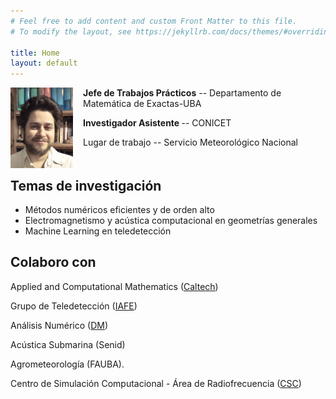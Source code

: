 ```yaml
---
# Feel free to add content and custom Front Matter to this file.
# To modify the layout, see https://jekyllrb.com/docs/themes/#overriding-theme-defaults

title: Home
layout: default
---
```


<img src="images/face2020.jpeg" width=100 height=auto align=center style="float:left; margin-right: 16px;">
<p><b>Jefe de Trabajos Prácticos</b> -- Departamento de Matemática de Exactas-UBA</p>
<p> <b>Investigador Asistente </b> -- CONICET </p>
<p> Lugar de trabajo -- Servicio Meteorológico Nacional</p>
<p style="clear:left;"></p>

## Temas de investigación

- Métodos numéricos eficientes y de orden alto
- Electromagnetismo y acústica computacional en geometrías generales
- Machine Learning en teledetección


## Colaboro con

<p>Applied and Computational Mathematics (<a href="http://www.its.caltech.edu/~obruno/">Caltech</a>)</p>

<p>Grupo de Teledetección (<a href="http://www.iafe.uba.ar/wordpress/">IAFE</a>)</p>

<p>Análisis Numérico (<a href="http://mate.dm.uba.ar/~rduran/research_group/participants.html">DM</a>) </p>

<p>Acústica Submarina (Senid) </p>

<p>Agrometeorología (FAUBA).</p>

<p>Centro de Simulación Computacional - Área de Radiofrecuencia (<a href="http://csc.conicet.gov.ar/">CSC</a>)</p>


